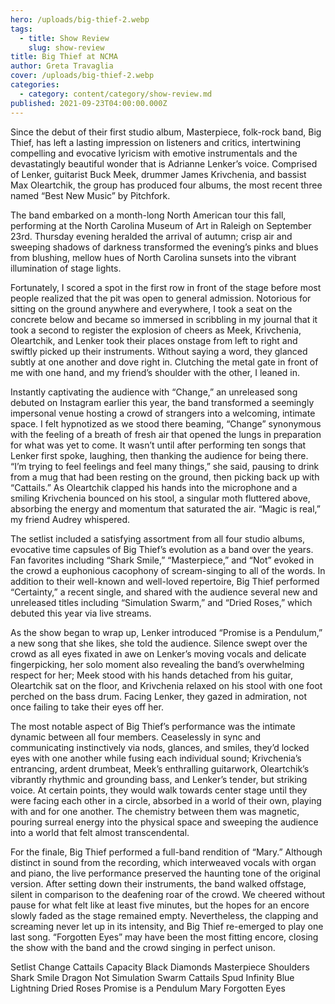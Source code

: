 ```yaml
---
hero: /uploads/big-thief-2.webp
tags:
  - title: Show Review
    slug: show-review
title: Big Thief at NCMA
author: Greta Travaglia
cover: /uploads/big-thief-2.webp
categories:
  - category: content/category/show-review.md
published: 2021-09-23T04:00:00.000Z
---
```


Since the debut of their first studio album, Masterpiece, folk-rock band, Big Thief, has left a lasting impression on listeners and critics, intertwining compelling and evocative lyricism with emotive instrumentals and the devastatingly beautiful wonder that is Adrianne Lenker’s voice. Comprised of Lenker, guitarist Buck Meek, drummer James Krivchenia, and bassist Max Oleartchik, the group has produced four albums, the most recent three named “Best New Music” by Pitchfork. 

The band embarked on a month-long North American tour this fall, performing at the North Carolina Museum of Art in Raleigh on September 23rd. Thursday evening heralded the arrival of autumn; crisp air and sweeping shadows of darkness transformed the evening’s pinks and blues from blushing, mellow hues of North Carolina sunsets into the vibrant illumination of stage lights.  

Fortunately, I scored a spot in the first row in front of the stage before most people realized that the pit was open to general admission. Notorious for sitting on the ground anywhere and everywhere, I took a seat on the concrete below and became so immersed in scribbling in my journal that it took a second to register the explosion of cheers as Meek, Krivchenia, Oleartchik, and Lenker took their places onstage from left to right and swiftly picked up their instruments. Without saying a word, they glanced subtly at one another and dove right in. Clutching the metal gate in front of me with one hand, and my friend’s shoulder with the other, I leaned in. 

Instantly captivating the audience with “Change,” an unreleased song debuted on Instagram earlier this year, the band transformed a seemingly impersonal venue hosting a crowd of strangers into a welcoming, intimate space. I felt hypnotized as we stood there beaming, “Change” synonymous with the feeling of a breath of fresh air that opened the lungs in preparation for what was yet to come. It wasn’t until after performing ten songs that Lenker first spoke, laughing, then thanking the audience for being there. “I’m trying to feel feelings and feel many things,” she said, pausing to drink from a mug that had been resting on the ground, then picking back up with “Cattails.” As Oleartchik clapped his hands into the microphone and a smiling Krivchenia bounced on his stool, a singular moth fluttered above, absorbing the energy and momentum that saturated the air. “Magic is real,” my friend Audrey whispered.  

The setlist included a satisfying assortment from all four studio albums, evocative time capsules of Big Thief’s evolution as a band over the years. Fan favorites including “Shark Smile,” “Masterpiece,” and “Not” evoked in the crowd a euphonious cacophony of scream-singing to all of the words. In addition to their well-known and well-loved repertoire, Big Thief performed “Certainty,” a recent single, and shared with the audience several new and unreleased titles including “Simulation Swarm,” and “Dried Roses,” which debuted this year via live streams. 

As the show began to wrap up, Lenker introduced “Promise is a Pendulum,” a new song that she likes, she told the audience. Silence swept over the crowd as all eyes fixated in awe on Lenker’s moving vocals and delicate fingerpicking, her solo moment also revealing the band’s overwhelming respect for her; Meek stood with his hands detached from his guitar, Oleartchik sat on the floor, and Krivchenia relaxed on his stool with one foot perched on the bass drum. Facing Lenker, they gazed in admiration, not once failing to take their eyes off her. 

The most notable aspect of Big Thief’s performance was the intimate dynamic between all four members. Ceaselessly in sync and communicating instinctively via nods, glances, and smiles, they’d locked eyes with one another while fusing each individual sound; Krivchenia’s entrancing, ardent drumbeat, Meek’s enthralling guitarwork, Oleartchik’s vibrantly rhythmic and grounding bass, and Lenker’s tender, but striking voice. At certain points, they would walk towards center stage until they were facing each other in a circle, absorbed in a world of their own, playing with and for one another. The chemistry between them was magnetic, pouring surreal energy into the physical space and sweeping the audience into a world that felt almost transcendental.   

For the finale, Big Thief performed a full-band rendition of “Mary.” Although distinct in sound from the recording, which interweaved vocals with organ and piano, the live performance preserved the haunting tone of the original version. After setting down their instruments, the band walked offstage, silent in comparison to the deafening roar of the crowd. We cheered without pause for what felt like at least five minutes, but the hopes for an encore slowly faded as the stage remained empty. Nevertheless, the clapping and screaming never let up in its intensity, and Big Thief re-emerged to play one last song. “Forgotten Eyes” may have been the most fitting encore, closing the show with the band and the crowd singing in perfect unison.

Setlist
Change
Cattails
Capacity
Black Diamonds
Masterpiece
Shoulders
Shark Smile
Dragon
Not
Simulation Swarm
Cattails
Spud Infinity
Blue Lightning
Dried Roses
Promise is a Pendulum
Mary
Forgotten Eyes
